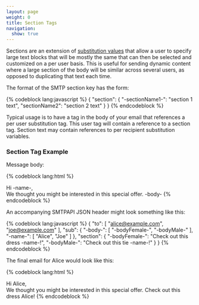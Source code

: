 ```yaml
---
layout: page
weight: 0
title: Section Tags
navigation:
  show: true
---
```


Sections are an extension of [substitution values]({{root_url}}/API_Reference/SMTP_API/substitution_tags.html) that allow a user to specify large text blocks that will be mostly the same that can then be selected and customized on a per user basis. This is useful for sending dynamic content where a large section of the body will be similar across several users, as opposed to duplicating that text each time.

The format of the SMTP section key has the form:




{% codeblock lang:javascript %}
{
  "section": {
    "-sectionName1-": "section 1 text",
    "sectionName2": "section 2 text"
  }
}
{% endcodeblock %}




Typical usage is to have a tag in the body of your email that references a per user substitution tag. This user tag will contain a reference to a section tag. Section text may contain references to per recipient substitution variables.

### Section Tag Example

Message body: 

{% codeblock lang:html %}
<html>
 <body>
   Hi -name-,<br>
      We thought you might be interested in this special offer. 
      -body-
 </body>
</html>
{% endcodeblock %}



An accompanying SMTPAPI JSON header might look something like this:




{% codeblock lang:javascript %}
{
  "to": [
    "alice@example.com",
    "joe@example.com"
  ],
  "sub": {
    "-body-": [
      "-bodyFemale-",
      "-bodyMale-"
    ],
    "-name-": [
      "Alice",
      "Joe"
    ]
  },
  "section": {
    "-bodyFemale-": "Check out this dress -name-!",
    "-bodyMale-": "Check out this tie -name-!"
  }
}
{% endcodeblock %}


 The final email for Alice would look like this: 

{% codeblock lang:html %}
<html>
 <body>
   Hi Alice,<br>
      We thought you might be interested in this special offer. 
      Check out this dress Alice!
 </body>
</html>
{% endcodeblock %}


